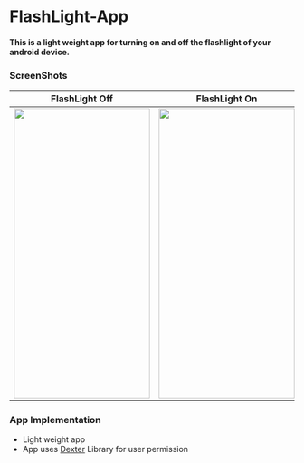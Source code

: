<h1>
  FlashLight-App
</h1>
<h4>
  This is a light weight app for turning on and off the flashlight of your android device.
</h4>

<h3>
  ScreenShots
</h4>

<div align = "center">

   FlashLight Off            |  FlashLight On             
  :-------------------------:|:--------------------------:
   <img src='https://user-images.githubusercontent.com/70791507/206964948-1c142795-36e6-4d68-98de-cc408266d88e.jpg' width='240' height='512'>  |  <img src='https://user-images.githubusercontent.com/70791507/206964980-a6d090e0-3d98-4d84-ac18-797a4eecf793.jpg' width='240' height='512'>
   
</div>

<h3>
  App Implementation
</h4>
<p> 
  <ul>
    <li> Light weight app </li>
    <li> App uses <a href = 'https://github.com/Karumi/Dexter'>Dexter</a> Library for user permission </li>
  </ul>
</p>
